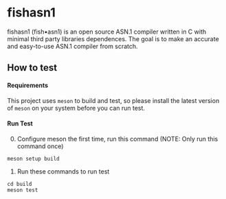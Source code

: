 # fishasn1
fishasn1 (fish•asn1) is an open source ASN.1 compiler written in C with minimal third party libraries dependences. The goal is to make an accurate and easy-to-use ASN.1 compiler from scratch.

## How to test
#### Requirements
This project uses `meson` to build and test, so please install the latest version of `meson` on your system before you can run test.

#### Run Test
0. Configure meson the first time, run this command (NOTE: Only run this command once)
```
meson setup build
```

1. Run these commands to run test
```
cd build
meson test
```
